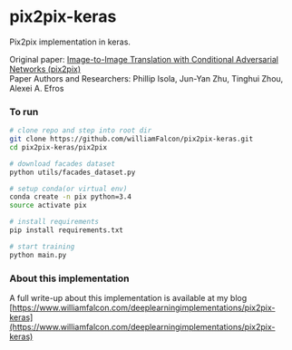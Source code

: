 # pix2pix-keras
Pix2pix implementation in keras.    

Original paper: [Image-to-Image Translation with Conditional Adversarial Networks (pix2pix)](https://arxiv.org/pdf/1611.07004.pdf)    
Paper Authors and Researchers: Phillip Isola, Jun-Yan Zhu, Tinghui Zhou, Alexei A. Efros    

### To run    
```bash
# clone repo and step into root dir
git clone https://github.com/williamFalcon/pix2pix-keras.git
cd pix2pix-keras/pix2pix

# download facades dataset   
python utils/facades_dataset.py

# setup conda(or virtual env)
conda create -n pix python=3.4  
source activate pix

# install requirements
pip install requirements.txt

# start training
python main.py 
```    

### About this implementation  
A full write-up about this implementation is available at my blog [https://www.williamfalcon.com/deeplearningimplementations/pix2pix-keras](https://www.williamfalcon.com/deeplearningimplementations/pix2pix-keras)
